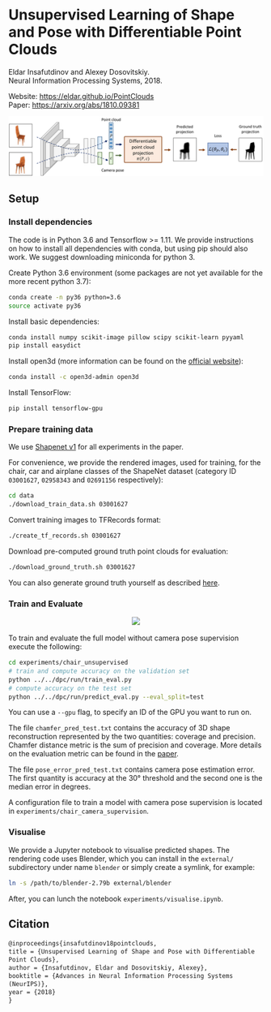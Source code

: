 # Unsupervised Learning of Shape and Pose with Differentiable Point Clouds
Eldar Insafutdinov and Alexey Dosovitskiy.  
Neural Information Processing Systems, 2018.

Website: https://eldar.github.io/PointClouds  
Paper: https://arxiv.org/abs/1810.09381  

![Teaser Image](resources/overview.png)

## Setup

### Install dependencies
The code is in Python 3.6 and Tensorflow >= 1.11. We provide instructions on how to install all dependencies with conda, but using pip should also work. We suggest downloading miniconda for python 3.

Create Python 3.6 environment (some packages are not yet available for the more recent python 3.7):

```bash
conda create -n py36 python=3.6
source activate py36
```
Install basic dependencies:

```bash
conda install numpy scikit-image pillow scipy scikit-learn pyyaml
pip install easydict
```

Install open3d (more information can be found on the [official website](http://www.open3d.org/docs/getting_started.html#installing-from-pypi-or-conda)):

```bash
conda install -c open3d-admin open3d
```

Install TensorFlow:
```bash
pip install tensorflow-gpu
```

### Prepare training data
We use [Shapenet v1](https://www.shapenet.org) for all experiments in the paper.

For convenience, we provide the rendered images, used for training, for the chair, car and airplane classes of the ShapeNet dataset (category ID `03001627`, `02958343` and `02691156` respectively):

```bash
cd data
./download_train_data.sh 03001627
```

Convert training images to TFRecords format:

```bash
./create_tf_records.sh 03001627
```

Download pre-computed ground truth point clouds for evaluation:

```bash
./download_ground_truth.sh 03001627
```

You can also generate ground truth yourself as described [here](dpc/densify/README.md).

### Train and Evaluate

<p align="center">
    <img src="resources/training.gif">
</p>

To train and evaluate the full model without camera pose supervision execute the following:

```bash
cd experiments/chair_unsupervised
# train and compute accuracy on the validation set
python ../../dpc/run/train_eval.py
# compute accuracy on the test set
python ../../dpc/run/predict_eval.py --eval_split=test
```

You can use a `--gpu` flag, to specify an ID of the GPU you want to run on.

The file `chamfer_pred_test.txt` contains the accuracy of 3D shape reconstruction represented by the two quantities: coverage and precision. Chamfer distance metric is the sum of precision and coverage. More details on the evaluation metric can be found in the [paper](https://arxiv.org/pdf/1810.09381.pdf#section.5). 

The file `pose_error_pred_test.txt` contains camera pose estimation error. The first quantity is accuracy at the 30° threshold and the second one is the median error in degrees.

A configuration file to train a model with camera pose supervision is located in `experiments/chair_camera_supervision`.


### Visualise

We provide a Jupyter notebook to visualise predicted shapes. The rendering code uses Blender, which you can install in the `external/` subdirectory under name `blender` or simply create a symlink, for example:

```bash
ln -s /path/to/blender-2.79b external/blender
```

After, you can lunch the notebook `experiments/visualise.ipynb`.

## Citation

```
@inproceedings{insafutdinov18pointclouds,
title = {Unsupervised Learning of Shape and Pose with Differentiable Point Clouds},
author = {Insafutdinov, Eldar and Dosovitskiy, Alexey},
booktitle = {Advances in Neural Information Processing Systems (NeurIPS)},
year = {2018}
}
```